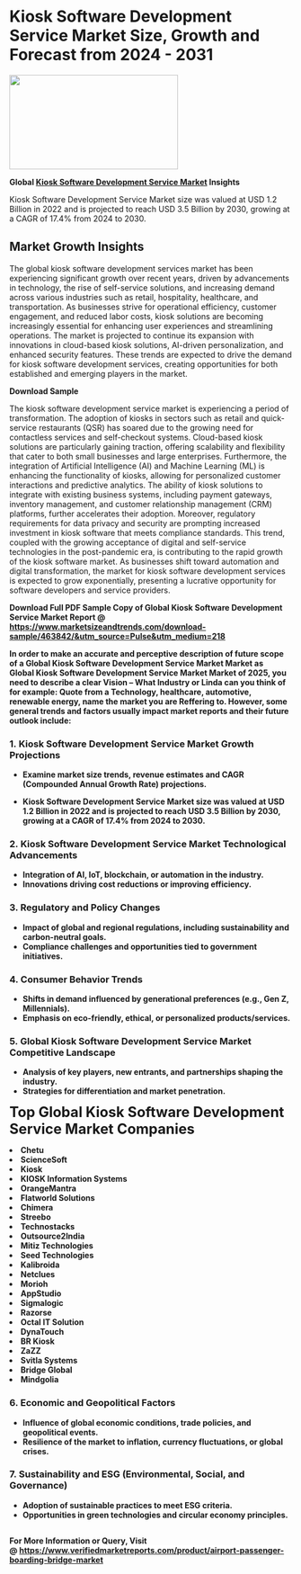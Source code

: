 <H1>Kiosk Software Development Service Market Size, Growth and Forecast from 2024 - 2031</H1><img class="aligncenter size-medium wp-image-584254" src="https://thirdeyenews.in/wp-content/uploads/2024/09/Global-Market-Research-300x168.jpeg" alt="" width="300" height="168" /><p><strong>Global&nbsp;<a href="https://www.marketsizeandtrends.com/download-sample/463842/&amp;utm_source=Pulse&amp;utm_medium=218">Kiosk Software Development Service Market</a> Insights</strong></p><p>Kiosk Software Development Service Market size was valued at USD 1.2 Billion in 2022 and is projected to reach USD 3.5 Billion by 2030, growing at a CAGR of 17.4% from 2024 to 2030.</p><p><h2>Market Growth Insights</h2> <p>The global kiosk software development services market has been experiencing significant growth over recent years, driven by advancements in technology, the rise of self-service solutions, and increasing demand across various industries such as retail, hospitality, healthcare, and transportation. As businesses strive for operational efficiency, customer engagement, and reduced labor costs, kiosk solutions are becoming increasingly essential for enhancing user experiences and streamlining operations. The market is projected to continue its expansion with innovations in cloud-based kiosk solutions, AI-driven personalization, and enhanced security features. These trends are expected to drive the demand for kiosk software development services, creating opportunities for both established and emerging players in the market.</p> <p><strong>Download Sample</strong></p> <p>The kiosk software development service market is experiencing a period of transformation. The adoption of kiosks in sectors such as retail and quick-service restaurants (QSR) has soared due to the growing need for contactless services and self-checkout systems. Cloud-based kiosk solutions are particularly gaining traction, offering scalability and flexibility that cater to both small businesses and large enterprises. Furthermore, the integration of Artificial Intelligence (AI) and Machine Learning (ML) is enhancing the functionality of kiosks, allowing for personalized customer interactions and predictive analytics. The ability of kiosk solutions to integrate with existing business systems, including payment gateways, inventory management, and customer relationship management (CRM) platforms, further accelerates their adoption. Moreover, regulatory requirements for data privacy and security are prompting increased investment in kiosk software that meets compliance standards. This trend, coupled with the growing acceptance of digital and self-service technologies in the post-pandemic era, is contributing to the rapid growth of the kiosk software market. As businesses shift toward automation and digital transformation, the market for kiosk software development services is expected to grow exponentially, presenting a lucrative opportunity for software developers and service providers. <p><strong></p><p><span class=""><strong>Download Full PDF Sample Copy of Global Kiosk Software Development Service Market Report</strong> @ <a href="https://www.marketsizeandtrends.com/download-sample/463842/&amp;utm_source=Pulse&amp;utm_medium=218" target="_blank">https://www.marketsizeandtrends.com/download-sample/463842/&amp;utm_source=Pulse&amp;utm_medium=218</a></span></p><p>In order to make an accurate and perceptive description of future scope of a Global&nbsp;Kiosk Software Development Service Market Market as Global&nbsp;Kiosk Software Development Service Market Market of 2025, you need to describe a clear Vision &ndash; What Industry or Linda can you think of for example: Quote from a Technology, healthcare, automotive, renewable energy, name the market you are Reffering to. However, some general trends and factors usually impact market reports and their future outlook include:</p><h3>1.&nbsp;<strong>Kiosk Software Development Service Market Growth Projections</strong></h3><ul><li>Examine market size trends, revenue estimates and CAGR (Compounded Annual Growth Rate) projections.</li><li><p>Kiosk Software Development Service Market size was valued at USD 1.2 Billion in 2022 and is projected to reach USD 3.5 Billion by 2030, growing at a CAGR of 17.4% from 2024 to 2030.</p></li></ul><h3>2.&nbsp;<strong>Kiosk Software Development Service Market Technological Advancements</strong></h3><ul><li>Integration of AI, IoT, blockchain, or automation in the industry.</li><li>Innovations driving cost reductions or improving efficiency.</li></ul><h3>3.&nbsp;<strong>Regulatory and Policy Changes</strong></h3><ul><li>Impact of global and regional regulations, including sustainability and carbon-neutral goals.</li><li>Compliance challenges and opportunities tied to government initiatives.</li></ul><h3>4.&nbsp;<strong>Consumer Behavior Trends</strong></h3><ul><li>Shifts in demand influenced by generational preferences (e.g., Gen Z, Millennials).</li><li>Emphasis on eco-friendly, ethical, or personalized products/services.</li></ul><h3>5.&nbsp;<strong>Global Kiosk Software Development Service Market Competitive Landscape</strong></h3><ul><li>Analysis of key players, new entrants, and partnerships shaping the industry.</li><li>Strategies for differentiation and market penetration.</li></ul><p data-pm-slice="1 1 []"><span style="color: inherit; font-family: inherit; font-size: 25px;">Top Global Kiosk Software Development Service Market Companies</span></p><div class="" data-test-id=""><p><li>Chetu</li><li> ScienceSoft</li><li> Kiosk</li><li> KIOSK Information Systems</li><li> OrangeMantra</li><li> Flatworld Solutions</li><li> Chimera</li><li> Streebo</li><li> Technostacks</li><li> Outsource2India</li><li> Mitiz Technologies</li><li> Seed Technologies</li><li> Kalibroida</li><li> Netclues</li><li> Morioh</li><li> AppStudio</li><li> Sigmalogic</li><li> Razorse</li><li> Octal IT Solution</li><li> DynaTouch</li><li> BR Kiosk</li><li> ZaZZ</li><li> Svitla Systems</li><li> Bridge Global</li><li> Mindgolia</li></p></div><h3>6.&nbsp;<strong>Economic and Geopolitical Factors</strong></h3><ul><li>Influence of global economic conditions, trade policies, and geopolitical events.</li><li>Resilience of the market to inflation, currency fluctuations, or global crises.</li></ul><h3>7.&nbsp;<strong>Sustainability and ESG (Environmental, Social, and Governance)</strong></h3><ul><li>Adoption of sustainable practices to meet ESG criteria.</li><li>Opportunities in green technologies and circular economy principles.</li></ul><h2><strong style="font-size: 14px;">For More Information or Query, Visit @&nbsp;</strong><a style="background-color: #ffffff; font-size: 14px;" href="https://www.marketsizeandtrends.com/report/kiosk-software-development-service-market/" target="_blank">https://www.verifiedmarketreports.com/product/airport-passenger-boarding-bridge-market</a></h2>
